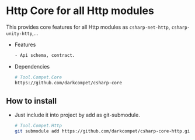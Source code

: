 # Http Core for all Http modules

This provides core features for all Http modules as `csharp-net-http`, `csharp-unity-http`,...

- Features

	```bash
	- Api schema, contract.
	```

- Dependencies

	```bash
	# Tool.Compet.Core
	https://github.com/darkcompet/csharp-core
	```


## How to install

- Just include it into project by add as git-submodule.
	
	```bash
	# Tool.Compet.Http
	git submodule add https://github.com/darkcompet/csharp-core-http.git
	```
